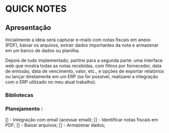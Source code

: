 # QUICK NOTES

## Apresentação

Inicialmente a ideia será capturar e-mails com notas fiscais em anexo (PDF), baixar os arquivos, extrair dados importantes da nota e armazenar em um banco de dados ou planilha.

Depois de tudo implementado, partirei para a segunda parte: uma interface web que mostra todas as notas recebidas, com filtros por fornecedor, data de emissão, data de vencimento, valor, etc., e opções de exportar relatórios ou lançar diretamente em um ERP (se for possível, realizarei a integração com o ERP utilizado no meu atual trabalho).


### Bibliotecas



### Planejamento :

[] - Integração com email (acessar email);
[] - Identificar notas fiscais em PDF;
[] - Baixar arquivos;
[] - Armazenar dados;
